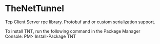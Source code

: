 # TheNetTunnel
Tcp Client Server rpc library. Protobuf and or custom serialization support.

To install TNT, run the following command in the Package Manager Console:
PM> Install-Package TNT   


